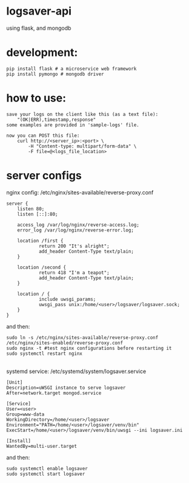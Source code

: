 # logsaver-api

using flask, and mongodb
<br>

# development: 
    pip install flask # a microservice web framework
    pip install pymongo # mongodb driver

# how to use:
    save your logs on the client like this (as a text file):
        "(OK|ERR),timestamp,response"
    some examples are provided in 'sample-logs' file.

    now you can POST this file:
        curl http://<server_ip>:<port> \                                                      
            -H "Content-type: multipart/form-data" \
            -F file=@<logs_file_location>

# server configs

nginx config: /etc/nginx/sites-available/reverse-proxy.conf

    server {
        listen 80;
        listen [::]:80;

        access_log /var/log/nginx/reverse-access.log;
        error_log /var/log/nginx/reverse-error.log;

        location /first {
                return 200 "It's alright";
                add_header Content-Type text/plain;
        }

        location /second {
                return 418 "I'm a teapot";
                add_header Content-Type text/plain;
        }

        location / {
                include uwsgi_params;
                uwsgi_pass unix:/home/<user>/logsaver/logsaver.sock;
        }
    }

and then:

    sudo ln -s /etc/nginx/sites-available/reverse-proxy.conf /etc/nginx/sites-enabled/reverse-proxy.conf
    sudo nginx -t #test nginx configurations before restarting it
    sudo systemctl restart nginx

<br>
systemd service: /etc/systemd/system/logsaver.service

    [Unit]
    Description=uWSGI instance to serve logsaver
    After=network.target mongod.service

    [Service]
    User=<user>
    Group=www-data
    WorkingDirectory=/home/<user>/logsaver
    Environment="PATH=/home/<user>/logsaver/venv/bin"
    ExecStart=/home/<user>/logsaver/venv/bin/uwsgi --ini logsaver.ini

    [Install]
    WantedBy=multi-user.target

and then:

    sudo systemctl enable logsaver
    sudo systemctl start logsaver
